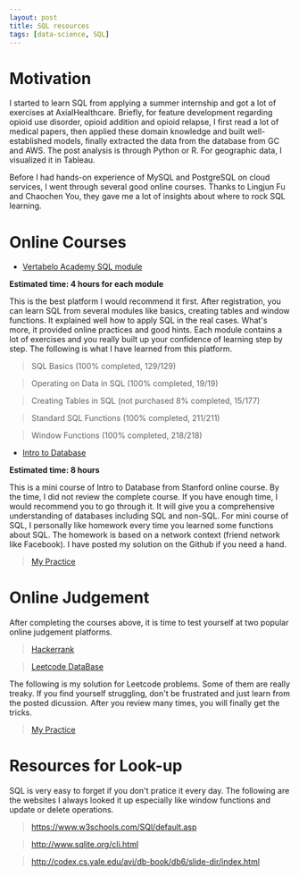 ```yaml
---
layout: post
title: SQL resources
tags: [data-science, SQL]
---
```


# Motivation

I started to learn SQL from applying a summer internship and got a lot of exercises at AxialHealthcare. Briefly, for feature development regarding opioid use disorder, opioid addition and opioid relapse, I first read a lot of medical papers, then applied these domain knowledge and built well-established models, finally extracted the data from the database from GC and AWS. The post analysis is through Python or R. For geographic data, I visualized it in Tableau.

Before I had hands-on experience of MySQL and PostgreSQL on cloud services, I went through several good online courses. Thanks to Lingjun Fu and Chaochen You, they gave me a lot of insights about where to rock SQL learning.

# Online Courses

* [Vertabelo Academy SQL module](https://academy.vertabelo.com/)

**Estimated time: 4 hours for each module**

This is the best platform I would recommend it first. After registration, you can learn SQL from several modules like basics, creating tables and window functions. It explained well how to apply SQL in the real cases. What's more, it provided online practices and good hints. Each module contains a lot of exercises and you really built up your confidence of learning step by step. The following is what I have learned from this platform.

>SQL Basics (100% completed, 129/129)

>Operating on Data in SQL (100% completed, 19/19)

>Creating Tables in SQL (not purchased 8% completed, 15/177)

>Standard SQL Functions (100% completed, 211/211)

>Window Functions (100% completed, 218/218)

* [Intro to Database](https://lagunita.stanford.edu/courses/Engineering/db/2014_1/about)

**Estimated time: 8 hours**

This is a mini course of Intro to Database from Stanford online course. By the time, I did not review the complete course. If you have enough time, I would recommend you to go through it. It will give you a comprehensive understanding of databases including SQL and non-SQL. For mini course of SQL, I personally like homework every time you learned some functions about SQL. The homework is based on a network context (friend network like Facebook). I have posted my solution on the Github if you need a hand.

>[My Practice](https://github.com/wangruinju/SQL_Resources/blob/master/Stanford%20SQL%20practice/SQL%20exercise.Rmd)

# Online Judgement

After completing the courses above, it is time to test yourself at two popular online judgement platforms.

>[Hackerrank](https://www.hackerrank.com/)

>[Leetcode DataBase](https://leetcode.com/problemset/database/)

The following is my solution for Leetcode problems. Some of them are really treaky. If you find yourself struggling, don't be frustrated and just learn from the posted dicussion. After you review many times, you will finally get the tricks.

>[My Practice](https://github.com/wangruinju/SQL_Resources/blob/master/Leetcode%20SQL%20practice/SQL.md)

# Resources for Look-up

SQL is very easy to forget if you don't pratice it every day. The following are the websites I always looked it up especially like window functions and update or delete operations.

>https://www.w3schools.com/SQl/default.asp

>http://www.sqlite.org/cli.html

>http://codex.cs.yale.edu/avi/db-book/db6/slide-dir/index.html
